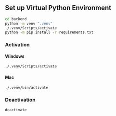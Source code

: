 ## Set up Virtual Python Environment

```bash
cd backend
python -m venv ".venv"
./.venv/Scripts/activate
python -m pip install -r requirements.txt
```

### Activation

#### Windows
```bash
./.venv/Scripts/activate
```

#### Mac
```bash
./.venv/bin/activate
```

### Deactivation


```bash
deactivate
```
